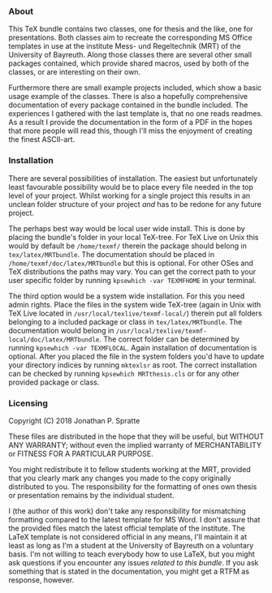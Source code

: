 ### About ###

This TeX bundle contains two classes, one for thesis and the like, one for
presentations. Both classes aim to recreate the corresponding MS Office
templates in use at the institute Mess- und Regeltechnik (MRT) of the University
of Bayreuth. Along those classes there are several other small packages
contained, which provide shared macros, used by both of the classes, or are
interesting on their own.

Furthermore there are small example projects included, which show a basic usage
example of the classes. There is also a hopefully comprehensive documentation of
every package contained in the bundle included. The experiences I gathered with
the last template is, that no one reads readmes. As a result I provide the
documentation in the form of a PDF in the hopes that more people will read this,
though I'll miss the enjoyment of creating the finest ASCII-art.

### Installation ###

There are several possibilities of installation. The easiest but unfortunately
least favourable possibility would be to place every file needed in the top
level of your project. Whilst working for a single project this results in an
unclean folder structure of your project *and* has to be redone for any future
project.

The perhaps best way would be local user wide install. This is done by placing
the bundle's folder in your local TeX-tree. For TeX Live on Unix this would by
default be `/home/texmf/` therein the package should belong in
`tex/latex/MRTbundle`. The documentation should be placed in
`/home/texmf/doc/latex/MRTbundle` but this is optional. For other OSes and TeX
distributions the paths may vary. You can get the correct path to your user
specific folder by running `kpsewhich -var TEXMFHOME` in your terminal.

The third option would be a system wide installation. For this you need admin
rights. Place the files in the system wide TeX-tree (again in Unix with TeX Live
located in `/usr/local/texlive/texmf-local/`) therein put all folders
belonging to a included package or class in `tex/latex/MRTbundle`. The
documentation would belong in
`/usr/local/texlive/texmf-local/doc/latex/MRTbundle`. The correct folder can be
determined by running `kpsewhich -var TEXMFLOCAL`. Again installation of
documentation is optional. After you placed the file in the system folders you'd
have to update your directory indices by running `mktexlsr` as root. The correct
installation can be checked by running `kpsewhich MRTthesis.cls` or for any
other provided package or class.

### Licensing ###

Copyright (C) 2018 Jonathan P. Spratte

These files are distributed in the hope that they will be useful, but WITHOUT
ANY WARRANTY; without even the implied warranty of MERCHANTABILITY or FITNESS
FOR A PARTICULAR PURPOSE.

You might redistribute it to fellow students working at the MRT, provided that
you clearly mark any changes you made to the copy originally distributed to you.
The responsibility for the formatting of ones own thesis or presentation remains
by the individual student.

I (the author of this work) don't take any responsibility for mismatching
formatting compared to the latest template for MS Word. I don't assure that the
provided files match the latest official template of the institute. The LaTeX
template is not considered official in any means, I'll maintain it at least as
long as I'm a student at the University of Bayreuth on a voluntary basis. I'm
not willing to teach everybody how to use LaTeX, but you might ask questions if
you encounter any issues *related to this bundle*. If you ask something that is
stated in the documentation, you might get a RTFM as response, however.
